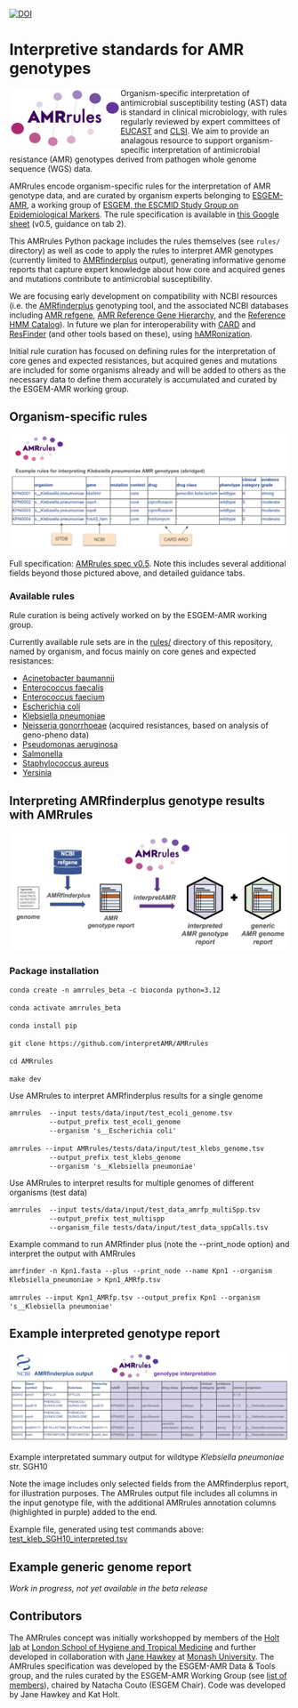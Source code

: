 [![DOI](https://zenodo.org/badge/788956719.svg)](https://zenodo.org/doi/10.5281/zenodo.12724317)

# Interpretive standards for AMR genotypes

<img src="AMRrules_logo.png" width="200" align="left">

Organism-specific interpretation of antimicrobial susceptibility testing (AST) data is standard in clinical microbiology, with rules regularly reviewed by expert committees of [EUCAST](https://www.eucast.org/) and [CLSI](https://clsi.org/). We aim to provide an analagous resource to support organism-specific interpretation of antimicrobial resistance (AMR) genotypes derived from pathogen whole genome sequence (WGS) data.

AMRrules encode organism-specific rules for the interpretation of AMR genotype data, and are curated by organism experts belonging to [ESGEM-AMR](https://github.com/interpretAMR/AMRrulesCuration/), a working group of [ESGEM, the ESCMID Study Group on Epidemiological Markers](https://www.escmid.org/esgem/). The rule specification is available in [this Google sheet](https://docs.google.com/spreadsheets/d/1F-J-_8Kyo3W0Oh6eDYyd0N8ahqVwiddM2112-Fg1gKc/edit?usp=sharing) (v0.5, guidance on tab 2).

This AMRrules Python package includes the rules themselves (see `rules/` directory) as well as code to apply the rules to interpret AMR genotypes (currently limited to [AMRfinderplus](https://www.ncbi.nlm.nih.gov/pathogens/antimicrobial-resistance/AMRFinder/) output), generating informative genome reports that capture expert knowledge about how core and acquired genes and mutations contribute to antimicrobial susceptibility. 

We are focusing early development on compatibility with NCBI resources (i.e. the [AMRfinderplus](https://www.ncbi.nlm.nih.gov/pathogens/antimicrobial-resistance/AMRFinder/) genotyping tool, and the associated NCBI databases including [AMR refgene](https://www.ncbi.nlm.nih.gov/pathogens/refgene/), [AMR Reference Gene Hierarchy](https://www.ncbi.nlm.nih.gov/pathogens/genehierarchy), and the [Reference HMM Catalog](https://www.ncbi.nlm.nih.gov/pathogens/hmm/)). In future we plan for interoperability with [CARD](https://card.mcmaster.ca/) and [ResFinder](http://genepi.food.dtu.dk/resfinder) (and other tools based on these), using [hAMRonization](https://github.com/pha4ge/hAMRonization).

Initial rule curation has focused on defining rules for the interpretation of core genes and expected resistances, but acquired genes and mutations are included for some organisms already and will be added to others as the necessary data to define them accurately is accumulated and curated by the ESGEM-AMR working group.

## Organism-specific rules
![rules_table](organism_specific_rules.png?raw=true)

Full specification: [AMRrules spec v0.5](https://docs.google.com/spreadsheets/d/1F-J-_8Kyo3W0Oh6eDYyd0N8ahqVwiddM2112-Fg1gKc/edit?usp=sharing). Note this includes several additional fields beyond those pictured above, and detailed guidance tabs.

### Available rules

Rule curation is being actively worked on by the ESGEM-AMR working group.

Currently available rule sets are in the [rules/](rules/) directory of this repository, named by organism, and focus mainly on core genes and expected resistances:

* [Acinetobacter baumannii](rules/Acinetobacter_baumannii.txt)
* [Enterococcus faecalis](Enterococcus_faecalis.txt)
* [Enterococcus faecium](Enterococcus_faecium.txt)
* [Escherichia coli](Escherichia_coli.txt)
* [Klebsiella pneumoniae](Klebsiella_pneumoniae.txt)
* [Neisseria gonorrhoeae](Neisseria_gonorrhoeae.txt) (acquired resistances, based on analysis of geno-pheno data)
* [Pseudomonas aeruginosa](Pseudomonas_aeruginosa.txt)
* [Salmonella](Salmonella.txt)
* [Staphylococcus aureus](Staphylococcus_aureus.txt)
* [Yersinia](Yersinia.txt)


## Interpreting AMRfinderplus genotype results with AMRrules

<img src="amrfinder_pipeline.png" width="600">

### Package installation

```
conda create -n amrrules_beta -c bioconda python=3.12

conda activate amrrules_beta

conda install pip

git clone https://github.com/interpretAMR/AMRrules

cd AMRrules

make dev
```

Use AMRrules to interpret AMRfinderplus results for a single genome

```
amrrules  --input tests/data/input/test_ecoli_genome.tsv
          --output_prefix test_ecoli_genome
          --organism 's__Escherichia coli'

amrrules --input AMRrules/tests/data/input/test_klebs_genome.tsv
          --output_prefix test_klebs_genome
          --organism 's__Klebsiella pneumoniae'
```


Use AMRrules to interpret results for multiple genomes of different organisms (test data)

```
amrrules  --input tests/data/input/test_data_amrfp_multiSpp.tsv
          --output_prefix test_multispp
          --organism_file tests/data/input/test_data_sppCalls.tsv
```


Example command to run AMRfinder plus (note the --print_node option)
and interpret the output with AMRrules

```
amrfinder -n Kpn1.fasta --plus --print_node --name Kpn1 --organism Klebsiella_pneumoniae > Kpn1_AMRfp.tsv

amrrules --input Kpn1_AMRfp.tsv --output_prefix Kpn1 --organism 's__Klebsiella pneumoniae'
```


## Example interpreted genotype report
![rules_table](interpreted_genotype_report.png?raw=true)

Example interpretated summary output for wildtype _Klebsiella pneumoniae_ str. SGH10

Note the image includes only selected fields from the AMRfinderplus report, for illustration purposes. The AMRrules output file includes all columns in the input genotype file, with the additional AMRrules annotation columns (highlighted in purple) added to the end.

Example file, generated using test commands above: [test_kleb_SGH10_interpreted.tsv](tests/data/output/test_kleb_SGH10_interpreted.tsv)

## Example generic genome report
_Work in progress, not yet available in the beta release_

## Contributors
The AMRrules concept was initially workshopped by members of the [Holt lab](https://holtlab.net) at [London School of Hygiene and Tropical Medicine](https://www.lshtm.ac.uk) and further developed in collaboration with [Jane Hawkey](https://github.com/jhawkey) at [Monash University](https://research.monash.edu/en/persons/jane-hawkey). The AMRrules specification was developed by the ESGEM-AMR Data & Tools group, and the rules curated by the ESGEM-AMR Working Group (see [list of members](https://github.com/interpretAMR/AMRrulesCuration/)), chaired by Natacha Couto (ESGEM Chair). Code was developed by Jane Hawkey and Kat Holt.
